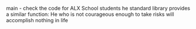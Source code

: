 main - check the code for ALX School students
he standard library provides a similar function:
He who is not courageous enough to take risks 
will accomplish nothing in life
